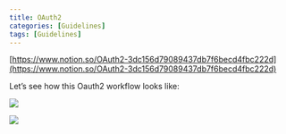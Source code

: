```yaml
---
title: OAuth2
categories: [Guidelines]
tags: [Guidelines]
---
```


[https://www.notion.so/OAuth2-3dc156d79089437db7f6becd4fbc222d](https://www.notion.so/OAuth2-3dc156d79089437db7f6becd4fbc222d)


Let’s see how this Oauth2 workflow looks like:


![](https://prod-files-secure.s3.us-west-2.amazonaws.com/9960fb2a-b75e-4bea-a8f9-b00925db1215/3bce41e0-99e8-4ebd-9701-e2bc9cbb79a2/Untitled.png?X-Amz-Algorithm=AWS4-HMAC-SHA256&X-Amz-Content-Sha256=UNSIGNED-PAYLOAD&X-Amz-Credential=ASIAZI2LB466RSIBGKXJ%2F20250401%2Fus-west-2%2Fs3%2Faws4_request&X-Amz-Date=20250401T202432Z&X-Amz-Expires=3600&X-Amz-Security-Token=IQoJb3JpZ2luX2VjEFwaCXVzLXdlc3QtMiJIMEYCIQDH9i%2BLnTibfWKZhhkDhFJUsjVKJu5hg%2FsqncYLWsyJwgIhAOm1AZ5JLWiqSUD4%2BmP439Hu3IwJFER%2Fdt1CVW6oqcjMKogECMX%2F%2F%2F%2F%2F%2F%2F%2F%2F%2FwEQABoMNjM3NDIzMTgzODA1IgxHuiYS%2BXKN6jUNPAoq3AM8IojVJxMuro3sSDquwmUuMBdEaOr5kA%2FuFx3TKgqJXdwpzsSu3RVMoyCqAkez53Q%2FZ01cvvL7IfMxnBONd7%2BQ4Jvc%2FLcxenSkPCIZkm%2FrsmDuZwSX%2BAnG6x6au2EBm3yESNHYRUX4LXjXjkpnoZ6l37aV9zwFN%2B78pC37gE5bPtKfLaiWM15LsYGCgK5frK2ZbsvYCimS5rLfaxXv6MEGQgIOEEA4j%2BuFGX4xbEiSkxTAbOBQRMNPX7sH9PYWod0qwZ2gmM7uS86AftelYjU9dbNbd26liK7erUmqKOmv%2FfMPCwyJOdFDb%2Bs83eS3%2FlPr6v6ezX1YR%2BgsdMaXDZ1l5fpRmaw%2Fm4ni%2BM%2BaY41iarS8yMGSgDXBkl0zCqtYYbvMaWQIl%2BY6fB3g38G5%2BTnMt9Yy6UzYZzy5JK3ZMPydSYCn3Rr0eJ1K774y0iKeocayMwj6ea7YGMQhMXgYlRczdqDjOfhZ6uG27zJ7VNi8%2BvyUA5z9isLbNCSv0sIS7OUuEZEjx9CK096TfPMsk%2BSU8Py87VG63orAeaszIIOOOWdI1d76V0E0yg%2Brk2D6%2BKZvCbCXSfGb0PRkKCjTpldtfrl8DmtlBYNbbN70oEPjPf0IQwxywD%2F7hDzbAzDGjbG%2FBjqkAYNs5bQ5SEbwU%2BXf5mujM%2F3Cv6kHINCPofkQNNsd9lZ7ZHoGF8vQvKcGBB5sDWUPOr%2BHTMleOml9JUb76PrCd%2BQc1ffAgigOj0mi9n6O0ok0GVOTLh457d8ZKPiHP6aK0%2BXCS6b%2BNpSnCIEc1KyDCq4TyhDbGQxmtByFbPMI3I83DcMisA5P2qU0D4q%2BrqcsQk1JBz5m1FK%2BTbxh8M%2FsyyjgYTnL&X-Amz-Signature=d4d3ae000fc892a008cc749c3872e5a3ac12922b7ba7c3765eecd2f1c7fb5ea8&X-Amz-SignedHeaders=host&x-id=GetObject)


![](https://prod-files-secure.s3.us-west-2.amazonaws.com/9960fb2a-b75e-4bea-a8f9-b00925db1215/27d32b66-de43-41de-80f7-7edb81d1190f/Untitled.png?X-Amz-Algorithm=AWS4-HMAC-SHA256&X-Amz-Content-Sha256=UNSIGNED-PAYLOAD&X-Amz-Credential=ASIAZI2LB466RSIBGKXJ%2F20250401%2Fus-west-2%2Fs3%2Faws4_request&X-Amz-Date=20250401T202432Z&X-Amz-Expires=3600&X-Amz-Security-Token=IQoJb3JpZ2luX2VjEFwaCXVzLXdlc3QtMiJIMEYCIQDH9i%2BLnTibfWKZhhkDhFJUsjVKJu5hg%2FsqncYLWsyJwgIhAOm1AZ5JLWiqSUD4%2BmP439Hu3IwJFER%2Fdt1CVW6oqcjMKogECMX%2F%2F%2F%2F%2F%2F%2F%2F%2F%2FwEQABoMNjM3NDIzMTgzODA1IgxHuiYS%2BXKN6jUNPAoq3AM8IojVJxMuro3sSDquwmUuMBdEaOr5kA%2FuFx3TKgqJXdwpzsSu3RVMoyCqAkez53Q%2FZ01cvvL7IfMxnBONd7%2BQ4Jvc%2FLcxenSkPCIZkm%2FrsmDuZwSX%2BAnG6x6au2EBm3yESNHYRUX4LXjXjkpnoZ6l37aV9zwFN%2B78pC37gE5bPtKfLaiWM15LsYGCgK5frK2ZbsvYCimS5rLfaxXv6MEGQgIOEEA4j%2BuFGX4xbEiSkxTAbOBQRMNPX7sH9PYWod0qwZ2gmM7uS86AftelYjU9dbNbd26liK7erUmqKOmv%2FfMPCwyJOdFDb%2Bs83eS3%2FlPr6v6ezX1YR%2BgsdMaXDZ1l5fpRmaw%2Fm4ni%2BM%2BaY41iarS8yMGSgDXBkl0zCqtYYbvMaWQIl%2BY6fB3g38G5%2BTnMt9Yy6UzYZzy5JK3ZMPydSYCn3Rr0eJ1K774y0iKeocayMwj6ea7YGMQhMXgYlRczdqDjOfhZ6uG27zJ7VNi8%2BvyUA5z9isLbNCSv0sIS7OUuEZEjx9CK096TfPMsk%2BSU8Py87VG63orAeaszIIOOOWdI1d76V0E0yg%2Brk2D6%2BKZvCbCXSfGb0PRkKCjTpldtfrl8DmtlBYNbbN70oEPjPf0IQwxywD%2F7hDzbAzDGjbG%2FBjqkAYNs5bQ5SEbwU%2BXf5mujM%2F3Cv6kHINCPofkQNNsd9lZ7ZHoGF8vQvKcGBB5sDWUPOr%2BHTMleOml9JUb76PrCd%2BQc1ffAgigOj0mi9n6O0ok0GVOTLh457d8ZKPiHP6aK0%2BXCS6b%2BNpSnCIEc1KyDCq4TyhDbGQxmtByFbPMI3I83DcMisA5P2qU0D4q%2BrqcsQk1JBz5m1FK%2BTbxh8M%2FsyyjgYTnL&X-Amz-Signature=49657be3e76ab44bf2fbfb8ed8c753b23b0348144e60d4bbf82464458be53669&X-Amz-SignedHeaders=host&x-id=GetObject)


